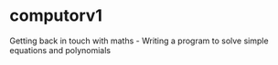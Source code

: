 # computorv1
Getting back in touch with maths - Writing a program to solve simple equations and polynomials
